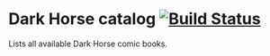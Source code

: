 # Dark Horse catalog [![Build Status](https://travis-ci.org/Metalnem/dark-horse-catalog.svg?branch=master)](https://travis-ci.org/Metalnem/dark-horse-catalog)
Lists all available Dark Horse comic books.

